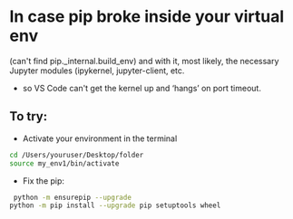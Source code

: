  # In case pip broke inside your virtual env
 (can't find pip._internal.build_env)
 and with it, most likely, the necessary Jupyter modules (ipykernel, jupyter-client, etc.
 - so VS Code can't get the kernel up and ‘hangs’ on port timeout.

## To try:
- Activate your environment in the terminal
```bash
cd /Users/youruser/Desktop/folder
source my_env1/bin/activate
```
- Fix the pip:
```bash
 python -m ensurepip --upgrade
python -m pip install --upgrade pip setuptools wheel
```

